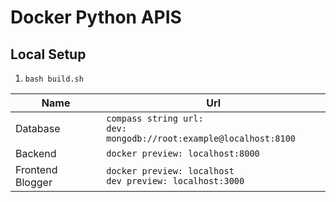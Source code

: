 # Docker Python APIS

## Local Setup

1. `bash build.sh`


| Name             | Url                                                                   |
| ---------------- | --------------------------------------------------------------------- |
| Database         | `compass string url:`<br>`dev: mongodb://root:example@localhost:8100` |
| Backend          | `docker preview: localhost:8000`                                      |
| Frontend Blogger | `docker preview: localhost`<br>`dev preview: localhost:3000`          |